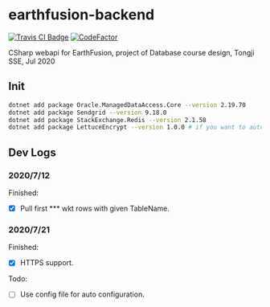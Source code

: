 # earthfusion-backend

[![Travis CI Badge](https://api.travis-ci.org/xiongnemo/earthfusion-backend.svg)](https://travis-ci.org/github/xiongnemo/earthfusion-backend)
[![CodeFactor](https://www.codefactor.io/repository/github/xiongnemo/earthfusion-backend/badge?s=1af991d5c9acc63fe503f7d96cfbbf5a3c5f048c)](https://www.codefactor.io/repository/github/xiongnemo/earthfusion-backend)

CSharp webapi for EarthFusion, project of Database course design, Tongji SSE, Jul 2020

## Init
```bash
dotnet add package Oracle.ManagedDataAccess.Core --version 2.19.70
dotnet add package Sendgrid --version 9.18.0
dotnet add package StackExchange.Redis --version 2.1.58
dotnet add package LettuceEncrypt --version 1.0.0 # if you want to automatically obtain Let's Encrypt's certs
```

## Dev Logs

### 2020/7/12

Finished: 

- [X] Pull first *** wkt rows with given TableName.


### 2020/7/21

Finished:

- [X] HTTPS support.

Todo:

- [ ] Use config file for auto configuration.
